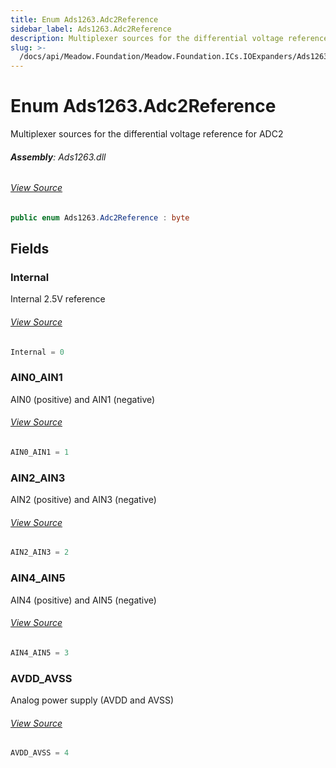 ```yaml
---
title: Enum Ads1263.Adc2Reference
sidebar_label: Ads1263.Adc2Reference
description: Multiplexer sources for the differential voltage reference for ADC2
slug: >-
  /docs/api/Meadow.Foundation/Meadow.Foundation.ICs.IOExpanders/Ads1263.Adc2Reference
---
```

# Enum Ads1263.Adc2Reference
Multiplexer sources for the differential voltage reference for ADC2

###### **Assembly**: Ads1263.dll
###### [View Source](https://github.com/WildernessLabs/Meadow.Foundation.git/blob/develop/Source/Meadow.Foundation.Peripherals/ICs.IOExpanders.Ads1263/Driver/Ads1263.Enums.cs#L177)
```csharp title="Declaration"
public enum Ads1263.Adc2Reference : byte
```
## Fields
### Internal
Internal 2.5V reference
###### [View Source](https://github.com/WildernessLabs/Meadow.Foundation.git/blob/develop/Source/Meadow.Foundation.Peripherals/ICs.IOExpanders.Ads1263/Driver/Ads1263.Enums.cs#L180)
```csharp title="Declaration"
Internal = 0
```
### AIN0_AIN1
AIN0 (positive) and AIN1 (negative)
###### [View Source](https://github.com/WildernessLabs/Meadow.Foundation.git/blob/develop/Source/Meadow.Foundation.Peripherals/ICs.IOExpanders.Ads1263/Driver/Ads1263.Enums.cs#L182)
```csharp title="Declaration"
AIN0_AIN1 = 1
```
### AIN2_AIN3
AIN2 (positive) and AIN3 (negative)
###### [View Source](https://github.com/WildernessLabs/Meadow.Foundation.git/blob/develop/Source/Meadow.Foundation.Peripherals/ICs.IOExpanders.Ads1263/Driver/Ads1263.Enums.cs#L184)
```csharp title="Declaration"
AIN2_AIN3 = 2
```
### AIN4_AIN5
AIN4 (positive) and AIN5 (negative)
###### [View Source](https://github.com/WildernessLabs/Meadow.Foundation.git/blob/develop/Source/Meadow.Foundation.Peripherals/ICs.IOExpanders.Ads1263/Driver/Ads1263.Enums.cs#L186)
```csharp title="Declaration"
AIN4_AIN5 = 3
```
### AVDD_AVSS
Analog power supply (AVDD and AVSS)
###### [View Source](https://github.com/WildernessLabs/Meadow.Foundation.git/blob/develop/Source/Meadow.Foundation.Peripherals/ICs.IOExpanders.Ads1263/Driver/Ads1263.Enums.cs#L188)
```csharp title="Declaration"
AVDD_AVSS = 4
```
